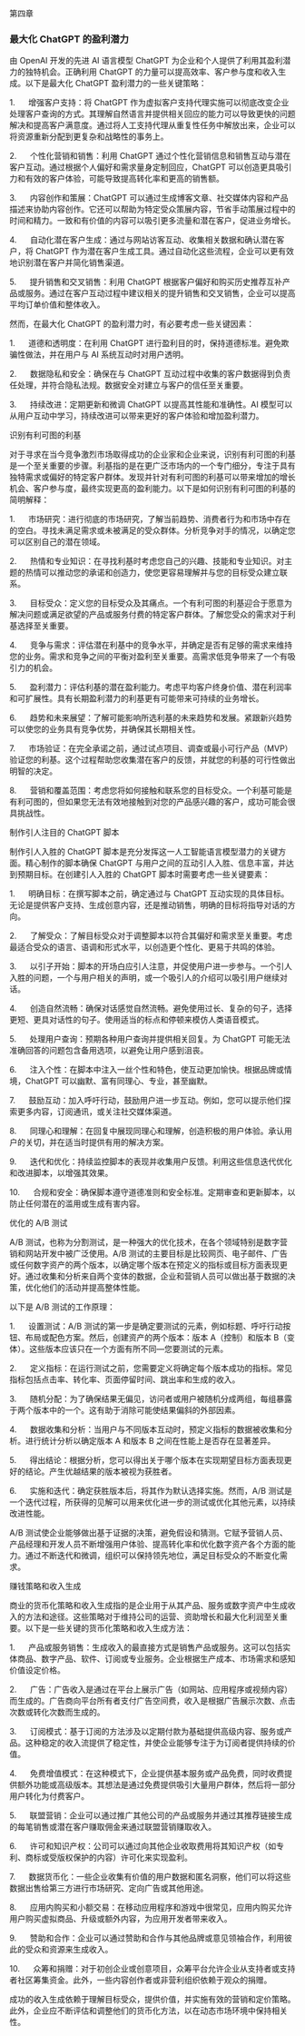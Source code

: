 第四章

### 最大化 ChatGPT 的盈利潜力

由 OpenAI 开发的先进 AI 语言模型 ChatGPT 为企业和个人提供了利用其盈利潜力的独特机会。正确利用 ChatGPT 的力量可以提高效率、客户参与度和收入生成。以下是最大化 ChatGPT 盈利潜力的一些关键策略：

1.      增强客户支持：将 ChatGPT 作为虚拟客户支持代理实施可以彻底改变企业处理客户查询的方式。其理解自然语言并提供相关回应的能力可以导致更快的问题解决和提高客户满意度。通过将人工支持代理从重复性任务中解放出来，企业可以将资源重新分配到更复杂和战略性的事务上。

2.      个性化营销和销售：利用 ChatGPT 通过个性化营销信息和销售互动与潜在客户互动。通过根据个人偏好和需求量身定制回应，ChatGPT 可以创造更具吸引力和有效的客户体验，可能导致提高转化率和更高的销售额。

3.      内容创作和策展：ChatGPT 可以通过生成博客文章、社交媒体内容和产品描述来协助内容创作。它还可以帮助为特定受众策展内容，节省手动策展过程中的时间和精力。一致和有价值的内容可以吸引更多流量和潜在客户，促进业务增长。

4.      自动化潜在客户生成：通过与网站访客互动、收集相关数据和确认潜在客户，将 ChatGPT 作为潜在客户生成工具。通过自动化这些流程，企业可以更有效地识别潜在客户并简化销售渠道。

5.      提升销售和交叉销售：利用 ChatGPT 根据客户偏好和购买历史推荐互补产品或服务。通过在客户互动过程中建议相关的提升销售和交叉销售，企业可以提高平均订单价值和整体收入。

然而，在最大化 ChatGPT 的盈利潜力时，有必要考虑一些关键因素：

1.      道德和透明度：在利用 ChatGPT 进行盈利目的时，保持道德标准。避免欺骗性做法，并在用户与 AI 系统互动时对用户透明。

2.      数据隐私和安全：确保在与 ChatGPT 互动过程中收集的客户数据得到负责任处理，并符合隐私法规。数据安全对建立与客户的信任至关重要。

3.      持续改进：定期更新和微调 ChatGPT 以提高其性能和准确性。AI 模型可以从用户互动中学习，持续改进可以带来更好的客户体验和增加盈利潜力。

识别有利可图的利基

对于寻求在当今竞争激烈市场取得成功的企业家和企业来说，识别有利可图的利基是一个至关重要的步骤。利基指的是在更广泛市场内的一个专门细分，专注于具有独特需求或偏好的特定客户群体。发现并针对有利可图的利基可以带来增加的增长机会、客户参与度，最终实现更高的盈利能力。以下是如何识别有利可图的利基的简明解释：

1.      市场研究：进行彻底的市场研究，了解当前趋势、消费者行为和市场中存在的空白。寻找未满足需求或未被满足的受众群体。分析竞争对手的情况，以确定您可以区别自己的潜在领域。

2.      热情和专业知识：在寻找利基时考虑您自己的兴趣、技能和专业知识。对主题的热情可以推动您的承诺和创造力，使您更容易理解并与您的目标受众建立联系。

3.      目标受众：定义您的目标受众及其痛点。一个有利可图的利基迎合于愿意为解决问题或满足欲望的产品或服务付费的特定客户群体。了解您受众的需求对于利基选择至关重要。

4.      竞争与需求：评估潜在利基中的竞争水平，并确定是否有足够的需求来维持您的业务。需求和竞争之间的平衡对盈利至关重要。高需求低竞争带来了一个有吸引力的机会。

5.      盈利潜力：评估利基的潜在盈利能力。考虑平均客户终身价值、潜在利润率和可扩展性。具有长期盈利潜力的利基更有可能带来可持续的业务增长。

6.      趋势和未来展望：了解可能影响所选利基的未来趋势和发展。紧跟新兴趋势可以使您的业务具有竞争优势，并确保其长期相关性。

7.      市场验证：在完全承诺之前，通过试点项目、调查或最小可行产品（MVP）验证您的利基。这个过程帮助您收集潜在客户的反馈，并就您的利基的可行性做出明智的决定。

8.      营销和覆盖范围：考虑您将如何接触和联系您的目标受众。一个利基可能是有利可图的，但如果您无法有效地接触到对您的产品感兴趣的客户，成功可能会很具挑战性。

制作引人注目的 ChatGPT 脚本

制作引人入胜的 ChatGPT 脚本是充分发挥这一人工智能语言模型潜力的关键方面。精心制作的脚本确保 ChatGPT 与用户之间的互动引人入胜、信息丰富，并达到预期目标。在创建引人入胜的 ChatGPT 脚本时需要考虑一些关键要素：

1.      明确目标：在撰写脚本之前，确定通过与 ChatGPT 互动实现的具体目标。无论是提供客户支持、生成创意内容，还是推动销售，明确的目标将指导对话的方向。

2.      了解受众：了解目标受众对于调整脚本以符合其偏好和需求至关重要。考虑最适合受众的语言、语调和形式水平，以创造更个性化、更易于共鸣的体验。

3.      以引子开始：脚本的开场白应引人注意，并促使用户进一步参与。一个引人入胜的问题，一个与用户相关的声明，或一个吸引人的介绍可以吸引用户继续对话。

4.      创造自然流畅：确保对话感觉自然流畅。避免使用过长、复杂的句子，选择更短、更具对话性的句子。使用适当的标点和停顿来模仿人类语音模式。

5.      处理用户查询：预期各种用户查询并提供相关回复。为 ChatGPT 可能无法准确回答的问题包含备用选项，以避免让用户感到沮丧。

6.      注入个性：在脚本中注入一丝个性和特色，使互动更加愉快。根据品牌或情境，ChatGPT 可以幽默、富有同理心、专业，甚至幽默。

7.      鼓励互动：加入呼吁行动，鼓励用户进一步互动。例如，您可以提示他们探索更多内容，订阅通讯，或关注社交媒体渠道。

8.      同理心和理解：在回复中展现同理心和理解，创造积极的用户体验。承认用户的关切，并在适当时提供有用的解决方案。

9.      迭代和优化：持续监控脚本的表现并收集用户反馈。利用这些信息迭代优化和改进脚本，以增强其效果。

10.      合规和安全：确保脚本遵守道德准则和安全标准。定期审查和更新脚本，以防止任何潜在的滥用或生成有害内容。

优化的 A/B 测试

A/B 测试，也称为分割测试，是一种强大的优化技术，在各个领域特别是数字营销和网站开发中被广泛使用。A/B 测试的主要目标是比较网页、电子邮件、广告或任何数字资产的两个版本，以确定哪个版本在预定义的指标或目标方面表现更好。通过收集和分析来自两个变体的数据，企业和营销人员可以做出基于数据的决策，优化他们的活动并提高整体性能。

以下是 A/B 测试的工作原理：

1.      设置测试：A/B 测试的第一步是确定要测试的元素，例如标题、呼吁行动按钮、布局或配色方案。然后，创建资产的两个版本：版本 A（控制）和版本 B（变体）。这些版本应该只在一个方面有所不同—您要测试的元素。

2.      定义指标：在运行测试之前，您需要定义将确定每个版本成功的指标。常见指标包括点击率、转化率、页面停留时间、跳出率和生成的收入。

3.      随机分配：为了确保结果无偏见，访问者或用户被随机分成两组，每组暴露于两个版本中的一个。这有助于消除可能使结果偏斜的外部因素。

4.      数据收集和分析：当用户与不同版本互动时，预定义指标的数据被收集和分析。进行统计分析以确定版本 A 和版本 B 之间在性能上是否存在显著差异。

5.      得出结论：根据分析，您可以得出关于哪个版本在实现期望目标方面表现更好的结论。产生优越结果的版本被视为获胜者。

6.      实施和迭代：确定获胜版本后，将其作为默认选择实施。然而，A/B 测试是一个迭代过程，所获得的见解可以用来优化进一步的测试或优化其他元素，以持续改进性能。

A/B 测试使企业能够做出基于证据的决策，避免假设和猜测。它赋予营销人员、产品经理和开发人员不断增强用户体验、提高转化率和优化数字资产各个方面的能力。通过不断迭代和微调，组织可以保持领先地位，满足目标受众的不断变化需求。

赚钱策略和收入生成

商业的货币化策略和收入生成指的是企业用于从其产品、服务或数字资产中生成收入的方法和途径。这些策略对于维持公司的运营、资助增长和最大化利润至关重要。以下是一些关键的货币化策略和收入生成方法：

1.      产品或服务销售：生成收入的最直接方式是销售产品或服务。这可以包括实体商品、数字产品、软件、订阅或专业服务。企业根据生产成本、市场需求和感知价值设定价格。

2.      广告：广告收入是通过在平台上展示广告（如网站、应用程序或视频内容）而生成的。广告商向平台所有者支付广告空间费，收入是根据广告展示次数、点击次数或转化次数而生成的。

3.      订阅模式：基于订阅的方法涉及以定期付款为基础提供高级内容、服务或产品。这种稳定的收入流提供了稳定性，并使企业能够专注于为订阅者提供持续的价值。

4.      免费增值模式：在这种模式下，企业提供基本服务或产品免费，同时收费提供额外功能或高级版本。其想法是通过免费提供吸引大量用户群体，然后将一部分用户转化为付费客户。

5.      联盟营销：企业可以通过推广其他公司的产品或服务并通过其推荐链接生成的每笔销售或潜在客户赚取佣金来通过联盟营销赚取收入。

6.      许可和知识产权：公司可以通过向其他企业收取费用将其知识产权（如专利、商标或受版权保护的内容）许可化来实现盈利。

7.      数据货币化：一些企业收集有价值的用户数据和匿名洞察，他们可以将这些数据出售给第三方进行市场研究、定向广告或其他用途。

8.      应用内购买和小额交易：在移动应用程序和游戏中很常见，应用内购买允许用户购买虚拟商品、升级或额外内容，为应用开发者带来收入。

9.      赞助和合作：企业可以通过赞助和合作与其他品牌或意见领袖合作，利用彼此的受众和资源来生成收入。

10.      众筹和捐赠：对于初创企业或创意项目，众筹平台允许企业从支持者或支持者社区筹集资金。此外，一些内容创作者或非营利组织依赖于观众的捐赠。

成功的收入生成依赖于理解目标受众，提供价值，并实施有效的营销和定价策略。此外，企业应不断评估和调整他们的货币化方法，以在动态市场环境中保持相关性。
